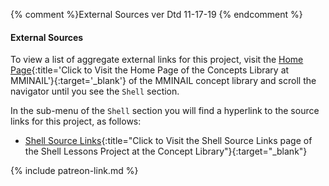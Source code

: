 {% comment %}External Sources ver Dtd 11-17-19 {% endcomment %}

#### External Sources

To view a list of aggregate external links for this project, visit the [Home Page](https://mminail.github.io/){:title='Click to Visit the Home Page of the Concepts Library at MMINAIL'}{:target='_blank'} of the MMINAIL concept library and scroll the navigator until you see the `Shell` section.

In the sub-menu of the `Shell` section you will find a hyperlink to the source links for this project, as follows:

- [Shell Source Links](https://mminail.github.io/Shell/Shell-Source-Links.htm){:title="Click to Visit the Shell Source Links page of the Shell Lessons Project at the Concept Library"}{:target="_blank"}

{% include patreon-link.md %}
